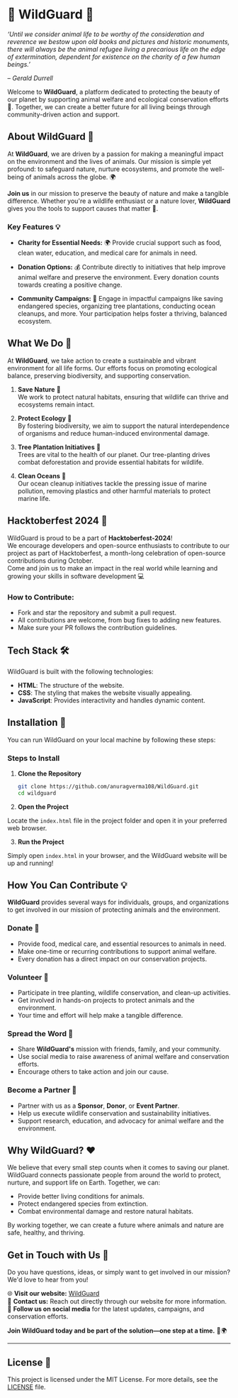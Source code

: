 # 🌿 WildGuard 🌿

*‘Until we consider animal life to be worthy of the consideration and reverence we bestow upon old books and pictures and historic monuments, there will always be the animal refugee living a precarious life on the edge of extermination, dependent for existence on the charity of a few human beings.’*<br>

*– Gerald Durrell*

Welcome to **WildGuard**, a platform dedicated to protecting the beauty of our planet by supporting animal welfare and ecological conservation efforts 🐝. Together, we can create a better future for all living beings through community-driven action and support.


## **About WildGuard** 🐾

At **WildGuard**, we are driven by a passion for making a meaningful impact on the environment and the lives of animals. Our mission is simple yet profound: to safeguard nature, nurture ecosystems, and promote the well-being of animals across the globe. 🌍

**Join us** in our mission to preserve the beauty of nature and make a tangible difference. Whether you're a wildlife enthusiast or a nature lover, **WildGuard** gives you the tools to support causes that matter 💚.

### **Key Features** 💡

- **Charity for Essential Needs:** 🌍 
  Provide crucial support such as food, clean water, education, and medical care for animals in need.

- **Donation Options:** 💰 
  Contribute directly to initiatives that help improve animal welfare and preserve the environment. Every donation counts towards creating a positive change.

- **Community Campaigns:** 🌱 
  Engage in impactful campaigns like saving endangered species, organizing tree plantations, conducting ocean cleanups, and more. Your participation helps foster a thriving, balanced ecosystem.

## **What We Do** 🌟

At **WildGuard**, we take action to create a sustainable and vibrant environment for all life forms. Our efforts focus on promoting ecological balance, preserving biodiversity, and supporting conservation.

1. **Save Nature** 🌳  
   We work to protect natural habitats, ensuring that wildlife can thrive and ecosystems remain intact.

2. **Protect Ecology** 🌿  
   By fostering biodiversity, we aim to support the natural interdependence of organisms and reduce human-induced environmental damage.

3. **Tree Plantation Initiatives** 🌲  
   Trees are vital to the health of our planet. Our tree-planting drives combat deforestation and provide essential habitats for wildlife.

4. **Clean Oceans** 🌊  
   Our ocean cleanup initiatives tackle the pressing issue of marine pollution, removing plastics and other harmful materials to protect marine life.

##  Hacktoberfest 2024 🎉

WildGuard is proud to be a part of **Hacktoberfest-2024**!  
We encourage developers and open-source enthusiasts to contribute to our project as part of Hacktoberfest, a month-long celebration of open-source contributions during October.<br>
Come and join us to make an impact in the real world while learning and growing your skills in software development 💻

### How to Contribute:

- Fork and star the repository and submit a pull request.
- All contributions are welcome, from bug fixes to adding new features.
- Make sure your PR follows the contribution guidelines.

##  Tech Stack 🛠️

WildGuard is built with the following technologies:

- **HTML**: The structure of the website.
- **CSS**: The styling that makes the website visually appealing.
- **JavaScript**: Provides interactivity and handles dynamic content.

##  Installation 🚀

You can run WildGuard on your local machine by following these steps:

### Steps to Install

1. **Clone the Repository**

   ```bash
   git clone https://github.com/anuragverma108/WildGuard.git
   cd wildguard
2. **Open the Project**

Locate the `index.html` file in the project folder and open it in your preferred web browser.

3. **Run the Project**

Simply open `index.html` in your browser, and the WildGuard website will be up and running!

## How You Can Contribute :bulb:

**WildGuard** provides several ways for individuals, groups, and organizations to get involved in our mission of protecting animals and the environment.

### Donate 🙏
- Provide food, medical care, and essential resources to animals in need.
- Make one-time or recurring contributions to support animal welfare.
- Every donation has a direct impact on our conservation projects.

### Volunteer 🌟
- Participate in tree planting, wildlife conservation, and clean-up activities.
- Get involved in hands-on projects to protect animals and the environment.
- Your time and effort will help make a tangible difference.

### Spread the Word 📢
- Share **WildGuard's** mission with friends, family, and your community.
- Use social media to raise awareness of animal welfare and conservation efforts.
- Encourage others to take action and join our cause.

### Become a Partner 🤝
- Partner with us as a **Sponsor**, **Donor**, or **Event Partner**.
- Help us execute wildlife conservation and sustainability initiatives.
- Support research, education, and advocacy for animal welfare and the environment.

##  Why WildGuard? ❤️

We believe that every small step counts when it comes to saving our planet. WildGuard connects passionate people from around the world to protect, nurture, and support life on Earth. Together, we can:

- Provide better living conditions for animals.
- Protect endangered species from extinction.
- Combat environmental damage and restore natural habitats.

By working together, we can create a future where animals and nature are safe, healthy, and thriving.

## **Get in Touch with Us** 💬 

Do you have questions, ideas, or simply want to get involved in our mission? We'd love to hear from you!

🌐 **Visit our website:** [WildGuard](https://wildguard.netlify.app/)  
📧 **Contact us:** Reach out directly through our website for more information.  
📱 **Follow us on social media** for the latest updates, campaigns, and conservation efforts.

**Join WildGuard today and be part of the solution—one step at a time.** 🌱🌍

---

## **License** 📜 

This project is licensed under the MIT License. For more details, see the [LICENSE](LICENSE) file.
